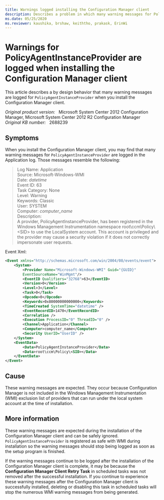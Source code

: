 ```yaml
---
title: Warnings logged installing the Configuration Manager client
description: Describes a problem in which many warning messages for PolicyAgentInstanceProvider are logged in the Application log when you install the Configuration Manager client.
ms.date: 05/25/2020
ms.reviewer: kaushika, brshaw, keiththo, prakask, ErinWi
---
```

# Warnings for PolicyAgentInstanceProvider are logged when installing the Configuration Manager client

This article describes a by design behavior that many warning messages are logged for `PolicyAgentInstanceProvider` when you install the Configuration Manager client.

_Original product version:_ &nbsp; Microsoft System Center 2012 Configuration Manager, Microsoft System Center 2012 R2 Configuration Manager  
_Original KB number:_ &nbsp; 2688239

## Symptoms

When you install the Configuration Manager client, you may find that many warning messages for `PolicyAgentInstanceProvider` are logged in the Application log. Those messages resemble the following:

> Log Name: Application  
> Source: Microsoft-Windows-WMI  
> Date: *datetime*  
> Event ID: 63  
> Task Category: None  
> Level: Warning  
> Keywords: Classic  
> User: SYSTEM  
> Computer: *computer_name*  
> Description:  
> A provider, PolicyAgentInstanceProvider, has been registered in the Windows Management Instrumentation namespace root\ccm\Policy\\\<SID> to use the LocalSystem account. This account is privileged and the provider may cause a security violation if it does not correctly impersonate user requests.

Event Xml:

```xml
<Event xmlns="http://schemas.microsoft.com/win/2004/08/events/event">
    <System>
        <Provider Name="Microsoft-Windows-WMI" Guid="{GUID}"
        EventSourceName="WinMgmt"/>
        <EventID Qualifiers="32768">63</EventID>
        <Version>0</Version>
        <Level>3</Level>
        <Task>0</Task>
        <Opcode>0</Opcode>
        <Keywords>0x80000000000000</Keywords>
        <TimeCreated SystemTime="datetime" />
        <EventRecordID>1470</EventRecordID>
        <Correlation />
        <Execution ProcessID="0" ThreadID="0" />
        <Channel>Application</Channel>
        <Computer>computer_name</Computer>
        <Security UserID="UserID" />
    </System>
    <EventData>
        <Data>PolicyAgentInstanceProvider</Data>
        <Data>root\ccm\Policy\<SID></Data>
    </EventData>
</Event>
```

## Cause

These warning messages are expected. They occur because Configuration Manager is not included in the Windows Management Instrumentation (WMI) exclusion list of providers that can run under the local system account at the time of installation.

## More information

These warning messages are expected during the installation of the Configuration Manager client and can be safely ignored. `PolicyAgentInstanceProvider` is registered as safe with WMI during installation so the warning messages should stop being logged as soon as the setup program is finished.

If the warning messages continue to be logged after the installation of the Configuration Manager client is complete, it may be because the **Configuration Manager Client Retry Task** in scheduled tasks was not removed after the successful installation. If you continue to experience these warning messages after the Configuration Manager client is successfully installed, deleting or disabling this task in scheduled tasks will stop the numerous WMI warning messages from being generated.
